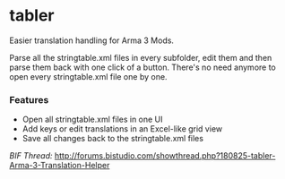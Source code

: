tabler
======

Easier translation handling for Arma 3 Mods.

Parse all the stringtable.xml files in every subfolder, edit them and then parse them back with one click of a button. There's no need anymore to open every stringtable.xml file one by one.

### Features
* Open all stringtable.xml files in one UI
* Add keys or edit translations in an Excel-like grid view
* Save all changes back to the stringtable.xml files


*BIF Thread:* http://forums.bistudio.com/showthread.php?180825-tabler-Arma-3-Translation-Helper
